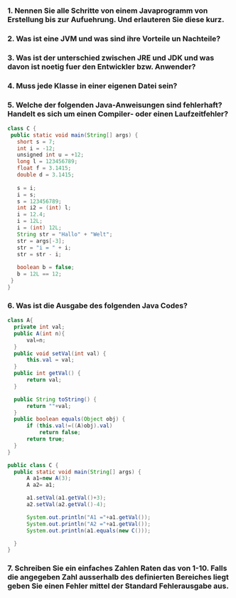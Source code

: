 ### 1. Nennen Sie alle Schritte von einem Javaprogramm von Erstellung bis zur Aufuehrung. Und erlauteren Sie diese kurz.
### 2. Was ist eine JVM und was sind ihre Vorteile un Nachteile?
### 3. Was ist der  unterschied zwischen JRE und JDK und was davon ist noetig fuer den Entwickler bzw. Anwender?
### 4. Muss jede Klasse in einer eigenen Datei sein?
### 5. Welche der folgenden Java‐Anweisungen sind fehlerhaft? Handelt es sich um einen Compiler‐ oder einen Laufzeitfehler? 

```java
class C {
 public static void main(String[] args) {
   short s = 7;
   int i = -12;
   unsigned int u = +12;
   long l = 123456789;
   float f = 3.1415;
   double d = 3.1415;
  
   s = i;
   i = s;
   s = 123456789;
   int i2 = (int) l;
   i = 12.4;
   i = 12L;
   i = (int) 12L;
   String str = "Hallo" + "Welt";
   str = args[-3];
   str = "i = " + i;
   str = str - i;
  
   boolean b = false;
   b = 12L == 12;
 }
}
```
### 6. Was ist die Ausgabe des folgenden Java Codes?
  ```java
  class A{
    private int val;
    public A(int n){
        val=n;
    }
    public void setVal(int val) {
        this.val = val;
    }
    public int getVal() {
        return val;
    }

    public String toString() {
        return ""+val;
    }
    public boolean equals(Object obj) {
        if (this.val!=((A)obj).val)
            return false;
        return true;
    }
}

public class C {
    public static void main(String[] args) {
        A a1=new A(3);
        A a2= a1;

        a1.setVal(a1.getVal()+3);
        a2.setVal(a2.getVal()-4);

        System.out.println("A1 ="+a1.getVal());
        System.out.println("A2 ="+a1.getVal());
        System.out.println(a1.equals(new C()));

    }
}
  ```
### 7. Schreiben Sie ein einfaches Zahlen Raten das von 1-10. Falls die angegeben Zahl ausserhalb des definierten Bereiches liegt geben Sie einen Fehler mittel der Standard Fehlerausgabe aus.

